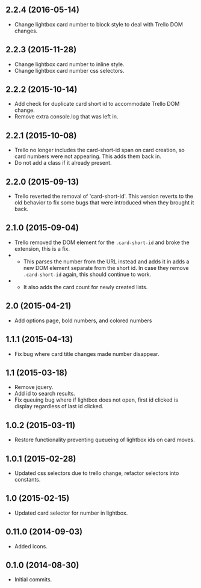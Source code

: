 ## 2.2.4 (2016-05-14)
- Change lightbox card number to block style to deal with Trello DOM changes.

## 2.2.3 (2015-11-28)
- Change lightbox card number to inline style.
- Change lightbox card number css selectors.

## 2.2.2 (2015-10-14)
- Add check for duplicate card short id to accommodate Trello DOM change.
- Remove extra console.log that was left in.

## 2.2.1 (2015-10-08)
- Trello no longer includes the card-short-id span on card creation, so card numbers were not appearing. This adds them back in.
- Do not add a class if it already present.

## 2.2.0 (2015-09-13)
- Trello reverted the removal of 'card-short-id'. This version reverts to the old behavior to fix some bugs that were introduced when they brought it back.

## 2.1.0 (2015-09-04)
- Trello removed the DOM element for the `.card-short-id` and broke the extension, this is a fix.
- - This parses the number from the URL instead and adds it in adds a new DOM element separate from the short id. In case they remove `.card-short-id` again, this should continue to work.
- - It also adds the card count for newly created lists.

## 2.0 (2015-04-21)
- Add options page, bold numbers, and colored numbers

## 1.1.1 (2015-04-13)
- Fix bug where card title changes made number disappear.

## 1.1 (2015-03-18)
- Remove jquery.
- Add id to search results.
- Fix queuing bug where if lightbox does not open, first id clicked is display regardless of last id clicked.

## 1.0.2 (2015-03-11)
- Restore functionality preventing queueing of lightbox ids on card moves.

## 1.0.1 (2015-02-28)
- Updated css selectors due to trello change, refactor selectors into constants.

## 1.0 (2015-02-15)
- Updated card selector for number in lightbox.

## 0.11.0 (2014-09-03)
- Added icons.

## 0.1.0 (2014-08-30)
- Initial commits.
